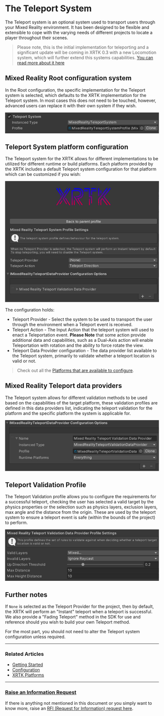 # The Teleport System

The Teleport system is an optional system used to transport users through your Mixed Reality environment.  It has been designed to be flexible and extensible to cope with the varying needs of different projects to locate a player throughout their scenes.

> Please note, this is the initial implementation for teleporting and a significant update will be coming in XRTK 0.3 with a new Locomotion system, which will further extend this systems capabilities.
> [You can read more about it here](https://github.com/XRTK/XRTK-Core/issues/730)

## Mixed Reality Root configuration system

In the Root configuration, the specific implementation for the Teleport system is selected, which defaults to the XRTK implementation for the Teleport system.  In most cases this does not need to be touched, however, advanced users can replace it with their own system if they wish.

![](../../images/Configuration/TeleportSystem/TeleportSystemProfile.png)

## Teleport System platform configuration

The Teleport system for the XRTK allows for different implementations to be utilized for different runtime or build platforms. Each platform provided by the XRTK includes a default Teleport system configuration for that platform which can be customized if you wish:

![](../../images/Configuration/TeleportSystem/TeleportSystemSettings.png)

The configuration holds:

* Teleport Provider - Select the system to be used to transport the user through the environment when a Teleport event is received.
* Teleport Action - The Input Action that the teleport system will used to enact a Teleportation event.  **Please Note** that some action provide additional data and capabilities, such as a Dual-Axis action will enable Teleportation with rotation and the ability to force rotate the view.
* Teleport Data Provider configuration - The data provider list available to the Teleport system, primarily to validate whether a teleport location is valid or not.

> Check out all the [Platforms that are available to configure](../platforms/platforms.md).

## Mixed Reality Teleport data providers

The Teleport system allows for different validation methods to be used based on the capabilities of the target platform, these validation profiles are defined in this data providers list, indicating the teleport validation for the platform and the specific platform the system is applicable for.

![](../../images/Configuration/TeleportSystem/TeleportSystemDataProviders.png)

## Teleport Validation Profile

The Teleport Validation profile allows you to configure the requirements for a successful teleport, checking the user has selected a valid target by the physics properties or the selection such as physics layers, exclusion layers, max angle and the distance from the origin.  These are used by the teleport system to ensure a teleport event is safe (within the bounds of the project) to perform.

![](../../images/Configuration/TeleportSystem/TeleportValidationOptions.png)

## Further notes

If `None` is selected as the Teleport Provider for the project, then by default, the XRTK will perform an "Instant" teleport when a teleport is successful.  We also provide a "Fading Teleport" method in the SDK for use and reference should you wish to build your own Teleport method.

For the most part, you should not need to alter the Teleport system configuration unless required.

---

### Related Articles

* [Getting Started](../00-GettingStarted.md#getting-started-with-the-mixed-reality-toolkit)
* [Configuration](../02-Configuration.md)
* [XRTK Platforms](../platforms/platforms.md)

---

### [**Raise an Information Request**](https://github.com/XRTK/XRTK-Core/issues/new?assignees=&labels=question&template=request_for_information.md&title=)

If there is anything not mentioned in this document or you simply want to know more, raise an [RFI (Request for Information) request here](https://github.com/XRTK/XRTK-Core/issues/new?assignees=&labels=question&template=request_for_information.md&title=).
